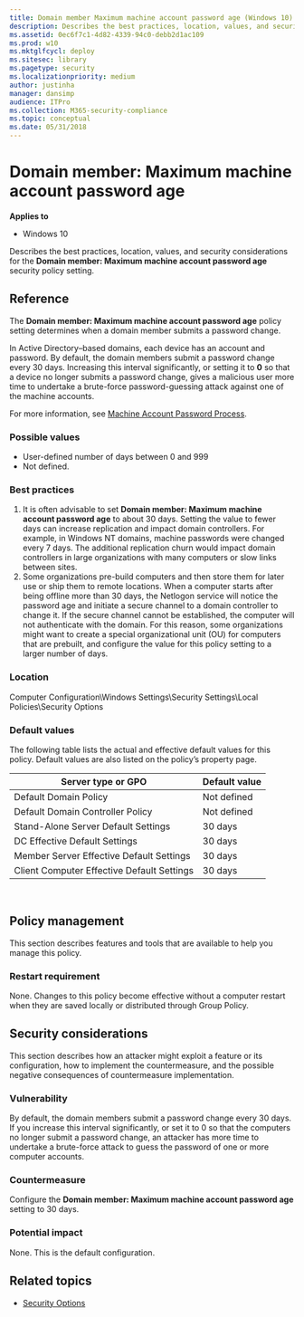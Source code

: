 ```yaml
---
title: Domain member Maximum machine account password age (Windows 10)
description: Describes the best practices, location, values, and security considerations for the Domain member Maximum machine account password age security policy setting.
ms.assetid: 0ec6f7c1-4d82-4339-94c0-debb2d1ac109
ms.prod: w10
ms.mktglfcycl: deploy
ms.sitesec: library
ms.pagetype: security
ms.localizationpriority: medium
author: justinha
manager: dansimp
audience: ITPro
ms.collection: M365-security-compliance
ms.topic: conceptual
ms.date: 05/31/2018
---
```


# Domain member: Maximum machine account password age

**Applies to**
-   Windows 10

Describes the best practices, location, values, and security considerations for the **Domain member: Maximum machine account password age** security policy setting.

## Reference

The **Domain member: Maximum machine account password age** policy setting determines when a domain member submits a password change.

In Active Directory–based domains, each device has an account and password. By default, the domain members submit a password change every 30 days. Increasing this interval significantly, or setting it to **0** so that a device no longer submits a password change, gives a malicious user more time to undertake a brute-force password-guessing attack against one of the machine accounts.

For more information, see [Machine Account Password Process](https://blogs.technet.microsoft.com/askds/2009/02/15/machine-account-password-process-2/).

### Possible values

-   User-defined number of days between 0 and 999
-   Not defined.

### Best practices

1. It is often advisable to set **Domain member: Maximum machine account password age** to about 30 days.
Setting the value to fewer days can increase replication and impact domain controllers. For example, in Windows NT domains, machine passwords were changed every 7 days. The additional replication churn would impact domain controllers in large organizations with many computers or slow links between sites. 
2. Some organizations pre-build computers and then store them for later use or ship them to remote locations. When a computer starts after being offline more than 30 days, the Netlogon service will notice the password age and initiate a secure channel to a domain controller to change it. If the secure channel cannot be established, the computer will not authenticate with the domain. For this reason, some organizations might want to create a special organizational unit (OU) for computers that are prebuilt, and configure the value for this policy setting to a larger number of days.

### Location

Computer Configuration\\Windows Settings\\Security Settings\\Local Policies\\Security Options

### Default values

The following table lists the actual and effective default values for this policy. Default values are also listed on the policy’s property page.

| Server type or GPO | Default value |
| - | - |
| Default Domain Policy  | Not defined | 
| Default Domain Controller Policy | Not defined| 
| Stand-Alone Server Default Settings | 30 days| 
| DC Effective Default Settings | 30 days| 
| Member Server Effective Default Settings|30 days| 
| Client Computer Effective Default Settings | 30 days| 
 
## Policy management

This section describes features and tools that are available to help you manage this policy.

### Restart requirement

None. Changes to this policy become effective without a computer restart when they are saved locally or distributed through Group Policy.

## Security considerations

This section describes how an attacker might exploit a feature or its configuration, how to implement the countermeasure, and the possible negative consequences of countermeasure implementation.

### Vulnerability

By default, the domain members submit a password change every 30 days. If you increase this interval significantly, or set it to 0 so that the computers no longer submit a password change, an attacker has more time to undertake a brute-force attack to guess the password of one or more computer accounts.

### Countermeasure

Configure the **Domain member: Maximum machine account password age** setting to 30 days.

### Potential impact

None. This is the default configuration.
## Related topics

- [Security Options](security-options.md)
